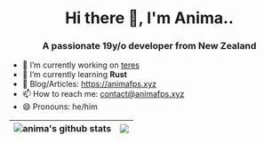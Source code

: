 <h1 align="center">Hi there 👋, I'm Anima..</h1>

<h3 align="center">A passionate 19y/o developer from New Zealand</h3>

<!--
**animafps/animafps** is a ✨ _special_ ✨ repository because its `README.md` (this file) appears on your GitHub profile.

Here are some ideas to get you started:

- 🔭 I’m currently working on ...
- 🌱 I’m currently learning ...
- 👯 I’m looking to collaborate on ...
- 🤔 I’m looking for help with ...
- 💬 Ask me about ...
- 📫 How to reach me: ...
- 😄 Pronouns: ...
- ⚡ Fun fact: ...
-->

- 🔭 I’m currently working on [teres](https://github.com/animafps/teres)
- 🌱 I’m currently learning **Rust**
- 📰 Blog/Articles: https://animafps.xyz
- 📫 How to reach me: contact@animafps.xyz
- 😄 Pronouns: he/him

| <img align="center" src="https://github-readme-stats.vercel.app/api?username=animafps&show_icons=true&include_all_commits=true&theme=tokyonight&hide_border=true&count_private=false" alt="anima's github stats" /> | <img align="center" src="https://github-readme-stats.vercel.app/api/top-langs/?username=animafps&layout=compact&theme=tokyonight&hide_border=true&exclude_repo=UnFraGed" /> |
| ------------- | ------------- |
